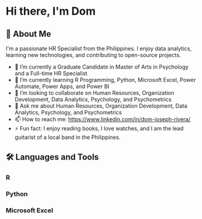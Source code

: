 # Hi there, I'm Dom

## 🚀 About Me
I'm a passionate HR Specialist from the Philippines. I enjoy data analytics, learning new technologies, and contributing to open-source projects.

- 🔭 I’m currently a Graduate Candidate in Master of Arts in Psychology and a Full-time HR Specialist
- 🌱 I’m currently learning R Programming, Python, Microsoft Excel, Power Automate, Power Apps, and Power BI
- 👯 I’m looking to collaborate on Human Resources, Organization Development, Data Analytics, Psychology, and Psychometrics
- 💬 Ask me about Human Resources, Organization Development, Data Analytics, Psychology, and Psychometrics
- 📫 How to reach me: https://www.linkedin.com/in/dom-joseph-rivera/
- ⚡ Fun fact: I enjoy reading books, I love watches, and I am the lead guitarist of a local band in the Philippines.

## 🛠️ Languages and Tools
### R
### Python
### Microsoft Excel

